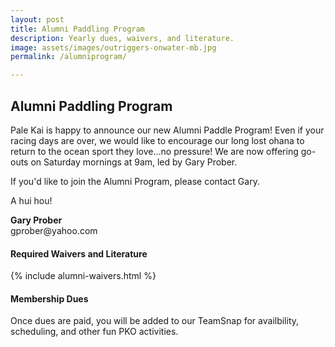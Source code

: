```yaml
---
layout: post
title: Alumni Paddling Program
description: Yearly dues, waivers, and literature.
image: assets/images/outriggers-onwater-mb.jpg
permalink: /alumniprogram/

---
```

<h2>Alumni Paddling Program</h2>


<p> Pale Kai is happy to announce our new Alumni Paddle Program! Even if your racing days are over, we would like to encourage our long lost ohana to return to the ocean sport they love...no pressure! We are now offering go-outs on Saturday mornings at 9am, led by Gary Prober. </p>	
<p>
If you'd like to join the Alumni Program, please contact Gary.

A hui hou!
</p>
<p>
<strong>Gary Prober</strong><br/>
gprober@yahoo.com</p>
	
<div class="row">
	<div class="6u 12u$(small)">
		<h4>Required Waivers and Literature</h4>
    	{% include alumni-waivers.html %}
	</div>
	<div class="6u$ 12u$(small)">
		<h4>Membership Dues</h4>
		<p>Once dues are paid, you will be added to our TeamSnap for availbility, scheduling, and other fun PKO activities.</p>
	</div>
</div>
	

